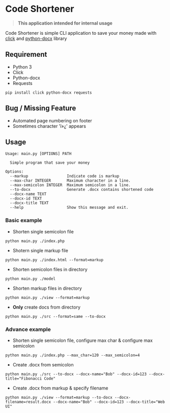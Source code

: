 # Code Shortener

> **This application intended for internal usage**

Code Shortener is simple CLI application to save your money made with [click](https://click.palletsprojects.com/en/7.x/) and [python-docx](https://python-docx.readthedocs.io/en/latest/) library

## Requirement

* Python 3
* Click
* Python-docx
* Requests

```
pip install click python-docx requests
```

## Bug / Missing Feature

* Automated page numbering on footer
* Sometimes character 'ï»¿' appears

## Usage

```
Usage: main.py [OPTIONS] PATH

  Simple program that save your money

Options:
  --markup                 Indicate code is markup
  --max-char INTEGER       Maximum character in a line.
  --max-semicolon INTEGER  Maximum semicolon in a line.
  --to-docx                Generate .docx contains shortened code
  --docx-name TEXT
  --docx-id TEXT
  --docx-title TEXT
  --help                   Show this message and exit.
```

### Basic example

* Shorten single semicolon file

```
python main.py ./index.php
```

* Shotern single markup file

```
python main.py ./index.html --format=markup
```

* Shorten semicolon files in directory

```
python main.py ./model
```

* Shorten markup files in directory

```
python main.py ./view --format=markup
```

* **Only** create docs from directory

```
python main.py ./src --format=same --to-docx
```

### Advance example

* Shorten single semicolon file, configure max char & configure max semicolon

```
python main.py ./index.php --max_char=120 --max_semicolon=4
```

* Create .docx from semicolon

```
python main.py ./src --to-docx --docx-name="Bob" --docx-id=123 --docx-title="Fibonacci Code"
```

* Create .docx from markup & specify filename

```
python main.py ./view --format=markup --to-docx --docx-filename=result.docx --docx-name="Bob" --docx-id=123 --docx-title="Web UI"
```
